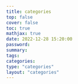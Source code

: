 ```yaml
---
title: categories
top: false
cover: false
toc: true
mathjax: true
date: 2022-12-28 15:20:00
password:
summary:
tags:
categories:
type: "categories"
layout: "categories"
---
```

